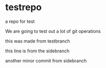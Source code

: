 # testrepo
a repo for test

We are going to test out a lot of git operations

this was made from testbranch

this line is from the sidebranch

another minor commit from sidebranch
